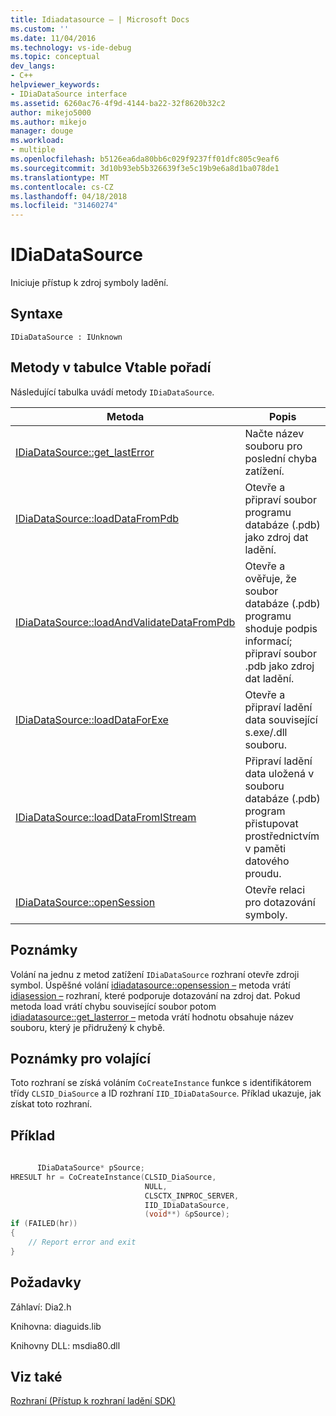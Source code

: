 ```yaml
---
title: Idiadatasource – | Microsoft Docs
ms.custom: ''
ms.date: 11/04/2016
ms.technology: vs-ide-debug
ms.topic: conceptual
dev_langs:
- C++
helpviewer_keywords:
- IDiaDataSource interface
ms.assetid: 6260ac76-4f9d-4144-ba22-32f8620b32c2
author: mikejo5000
ms.author: mikejo
manager: douge
ms.workload:
- multiple
ms.openlocfilehash: b5126ea6da80bb6c029f9237ff01dfc805c9eaf6
ms.sourcegitcommit: 3d10b93eb5b326639f3e5c19b9e6a8d1ba078de1
ms.translationtype: MT
ms.contentlocale: cs-CZ
ms.lasthandoff: 04/18/2018
ms.locfileid: "31460274"
---
```

# <a name="idiadatasource"></a>IDiaDataSource
Iniciuje přístup k zdroj symboly ladění.  
  
## <a name="syntax"></a>Syntaxe  
  
```  
IDiaDataSource : IUnknown  
```  
  
## <a name="methods-in-vtable-order"></a>Metody v tabulce Vtable pořadí  
 Následující tabulka uvádí metody `IDiaDataSource`.  
  
|Metoda|Popis|  
|------------|-----------------|  
|[IDiaDataSource::get_lastError](../../debugger/debug-interface-access/idiadatasource-get-lasterror.md)|Načte název souboru pro poslední chyba zatížení.|  
|[IDiaDataSource::loadDataFromPdb](../../debugger/debug-interface-access/idiadatasource-loaddatafrompdb.md)|Otevře a připraví soubor programu databáze (.pdb) jako zdroj dat ladění.|  
|[IDiaDataSource::loadAndValidateDataFromPdb](../../debugger/debug-interface-access/idiadatasource-loadandvalidatedatafrompdb.md)|Otevře a ověřuje, že soubor databáze (.pdb) programu shoduje podpis informací; připraví soubor .pdb jako zdroj dat ladění.|  
|[IDiaDataSource::loadDataForExe](../../debugger/debug-interface-access/idiadatasource-loaddataforexe.md)|Otevře a připraví ladění data související s.exe/.dll souboru.|  
|[IDiaDataSource::loadDataFromIStream](../../debugger/debug-interface-access/idiadatasource-loaddatafromistream.md)|Připraví ladění data uložená v souboru databáze (.pdb) program přistupovat prostřednictvím v paměti datového proudu.|  
|[IDiaDataSource::openSession](../../debugger/debug-interface-access/idiadatasource-opensession.md)|Otevře relaci pro dotazování symboly.|  
  
## <a name="remarks"></a>Poznámky  
 Volání na jednu z metod zatížení `IDiaDataSource` rozhraní otevře zdroji symbol. Úspěšné volání [idiadatasource::opensession –](../../debugger/debug-interface-access/idiadatasource-opensession.md) metoda vrátí [idiasession –](../../debugger/debug-interface-access/idiasession.md) rozhraní, které podporuje dotazování na zdroj dat. Pokud metoda load vrátí chybu související soubor potom [idiadatasource::get_lasterror –](../../debugger/debug-interface-access/idiadatasource-get-lasterror.md) metoda vrátí hodnotu obsahuje název souboru, který je přidružený k chybě.  
  
## <a name="notes-for-callers"></a>Poznámky pro volající  
 Toto rozhraní se získá voláním `CoCreateInstance` funkce s identifikátorem třídy `CLSID_DiaSource` a ID rozhraní `IID_IDiaDataSource`. Příklad ukazuje, jak získat toto rozhraní.  
  
## <a name="example"></a>Příklad  
  
```C++  
  
      IDiaDataSource* pSource;  
HRESULT hr = CoCreateInstance(CLSID_DiaSource,  
                              NULL,  
                              CLSCTX_INPROC_SERVER,  
                              IID_IDiaDataSource,  
                              (void**) &pSource);  
if (FAILED(hr))  
{  
    // Report error and exit  
}  
```  
  
## <a name="requirements"></a>Požadavky  
 Záhlaví: Dia2.h  
  
 Knihovna: diaguids.lib  
  
 Knihovny DLL: msdia80.dll  
  
## <a name="see-also"></a>Viz také  
 [Rozhraní (Přístup k rozhraní ladění SDK)](../../debugger/debug-interface-access/interfaces-debug-interface-access-sdk.md)
